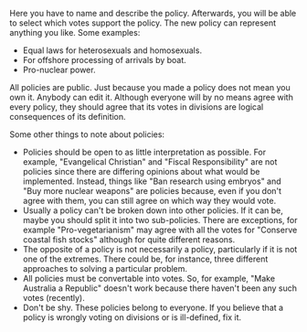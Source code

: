 Here you have to name and describe the policy. Afterwards, you
will be able to select which votes support the policy. The new
policy can represent anything you like. Some examples:

* Equal laws for heterosexuals and homosexuals.
* For offshore processing of arrivals by boat.
* Pro-nuclear power.

All policies are public. Just because you made a policy does not
mean you own it. Anybody can edit it. Although everyone will by no
means agree with every policy, they should agree that its votes in
divisions are logical consequences of its definition.

Some other things to note about policies:

* Policies should be open to as little interpretation as
  possible. For example, "Evangelical Christian" and "Fiscal
  Responsibility" are not policies since there are differing opinions
  about what would be implemented. Instead, things like "Ban research
  using embryos" and "Buy more nuclear weapons" are policies because,
  even if you don't agree with them, you can still agree on which way
  they would vote.
* Usually a policy can't be broken down into other policies. If
  it can be, maybe you should split it into two sub-policies. There
  are exceptions, for example "Pro-vegetarianism" may agree with all
  the votes for "Conserve coastal fish stocks" although for quite
  different reasons.
* The opposite of a policy is not necessarily a policy,
  particularly if it is not one of the extremes. There could be, for
  instance, three different approaches to solving a particular
  problem.
* All policies must be convertable into votes. So, for example,
  "Make Australia a Republic" doesn't work because there haven't been
  any such votes (recently).
* Don't be shy. These policies belong to everyone.
  If you believe that a policy is wrongly voting on divisions or is ill-defined, fix it.
